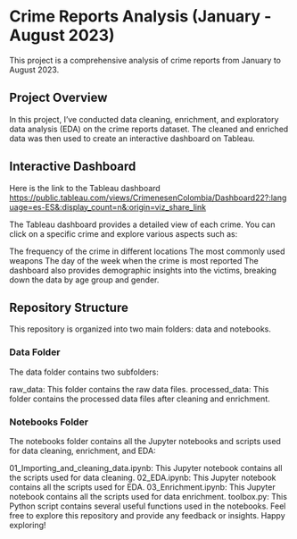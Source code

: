 # Crime Reports Analysis (January - August 2023)
This project is a comprehensive analysis of crime reports from January to August 2023.

## Project Overview
In this project, I’ve conducted data cleaning, enrichment, and exploratory data analysis (EDA) on the crime reports dataset. The cleaned and enriched data was then used to create an interactive dashboard on Tableau.

## Interactive Dashboard
Here is the link to the Tableau dashboard
https://public.tableau.com/views/CrimenesenColombia/Dashboard22?:language=es-ES&:display_count=n&:origin=viz_share_link

The Tableau dashboard provides a detailed view of each crime. You can click on a specific crime and explore various aspects such as:

The frequency of the crime in different locations
The most commonly used weapons
The day of the week when the crime is most reported
The dashboard also provides demographic insights into the victims, breaking down the data by age group and gender.

## Repository Structure
This repository is organized into two main folders: data and notebooks.

### Data Folder
The data folder contains two subfolders:

raw_data: This folder contains the raw data files.
processed_data: This folder contains the processed data files after cleaning and enrichment.

### Notebooks Folder
The notebooks folder contains all the Jupyter notebooks and scripts used for data cleaning, enrichment, and EDA:

01_Importing_and_cleaning_data.ipynb: This Jupyter notebook contains all the scripts used for data cleaning.
02_EDA.ipynb: This Jupyter notebook contains all the scripts used for EDA.
03_Enrichment.ipynb: This Jupyter notebook contains all the scripts used for data enrichment.
toolbox.py: This Python script contains several useful functions used in the notebooks.
Feel free to explore this repository and provide any feedback or insights. Happy exploring!
